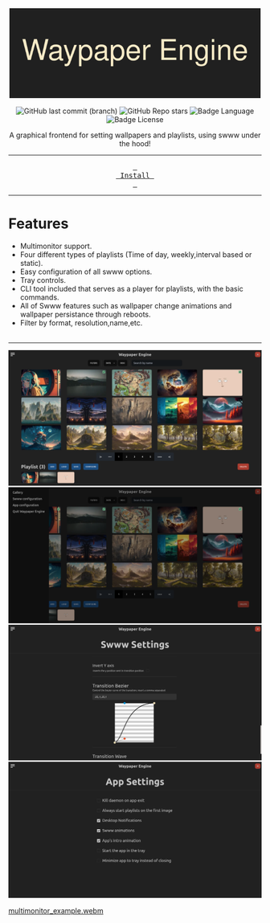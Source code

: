 <div align="center">
  <img src="./readme_files/Waypaper_Engine.png" width="500px" alt="banner"/>

![GitHub last commit (branch)](https://img.shields.io/github/last-commit/0bCdian/Waypaper-Engine/main)
![GitHub Repo stars](https://img.shields.io/github/stars/0bCdian/Waypaper-Engine)
![Badge Language](https://img.shields.io/github/languages/top/0bCdian/Waypaper-Engine)
![Badge License](https://img.shields.io/github/license/0bCdian/Waypaper-Engine)

  <p>A graphical frontend for setting wallpapers and playlists, using swww under the hood!</p>

---

[<kbd> <br> Install <br> </kbd>](#install)

---

</div>

# Features

- Multimonitor support.
- Four different types of playlists (Time of day, weekly,interval based or static).
- Easy configuration of all swww options.
- Tray controls.
- CLI tool included that serves as a player for playlists, with the basic commands.
- All of Swww features such as wallpaper change animations and wallpaper persistance through reboots.
- Filter by format, resolution,name,etc.
  <br>
  <br>

---

![screenshot](./readme_files/gallery.png)
![screenshot](./readme_files/sidebar.png)
![screenshot](./readme_files/swww_settings.png)
![screenshot](./readme_files/app_settings.png)

[multimonitor_example.webm](https://github.com/0bCdian/Waypaper-Engine/assets/101421807/3e502407-6f35-48ea-af7e-73d42b88c9ba)

